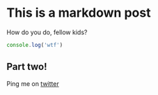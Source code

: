 # This is a markdown post

How do you do, fellow kids?

```javascript
console.log('wtf')
```

## Part two!

Ping me on [twitter](https://twitter.com/c_jackson_js)